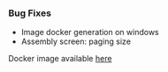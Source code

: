 ### Bug Fixes
- Image docker generation on windows
- Assembly screen: paging size

Docker image available [here](https://github.com/xclemence/dependencies-graph-viewer/packages)
